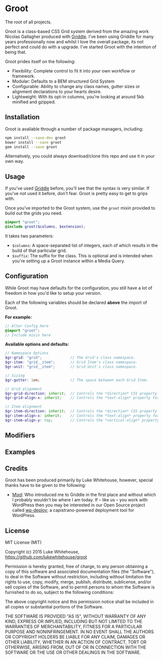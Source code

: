 # Groot
The root of all projects.

Groot is a class-based CSS Grid system derived from the amazing work Nicolas Gallagher produced with [Griddle](https://github.com/necolas/griddle). I've been using Griddle for many years professionally now and whilst I love the overall package, its not perfect and could do with a upgrade. I've started Groot with the intention of being that.

Groot prides itself on the following:

- Flexibility: Complete control to fit it into your own workflow or framework.
- Modular: Defaults to a BEM structured Grid System
- Configurable: Ability to change any class names, gutter sizes or alignment declarations to your hearts desire.
- Lightweight: With its opt-in columns, you're looking at around 5kb minified and gzipped.

## Installation

Groot is available through a number of package managers, including:

```sh
npm install --save-dev groot
bower install --save groot
gem install --save groot
```

Alternatively, you could always download/clone this repo and use it in your own way.

## Usage

If you've used [Griddle](https://github.com/necolas/griddle) before, you'll see that the syntax is very similar. If you've not used it before, don't fear. Groot is pretty easy to get to grips with.

Once you've imported to the Groot system, use the `groot` mixin provided to build out the grids you need.

```scss
@import "groot";
@include groot($columns, $extension);
```

It takes two parameters:

- `$columns`: A space-separated list of integers, each of which results in the build of that particular grid.
- `$suffix`: The suffix for the class. This is optional and is intended when you're setting up a Groot instance within a Media Query.


## Configuration
While Groot may have defaults for the configuration, you still have a lot of freedom in how you'd like to setup your version.

Each of the following variables should be declared **above** the import of Groot.

**For example:**

```scss
// Alter Config here
@import "groot";
// Include mixin here
```

**Available options and defaults:**

```scss
// Namespace Options
$gr-grid: "grid";             // The Grid's class namespace.
$gr-item: "grid__item";       // Grid Item's class namespace.
$gr-unit: "grid__item";       // Grid Unit's class namespace.

// Sizing
$gr-gutter: 1em;              // The space between each Grid Item.

// Grid alignment
$gr-grid-direction: inherit;  // Controls the *direction* CSS property for the Grid.
$gr-grid-align-x: inherit;    // Controls the *text-align* property for the Grid.

// Item alignment
$gr-item-direction: inherit;  // Controls the *direction* CSS property for the Grid Item.
$gr-item-align-x: inherit;    // Controls the *text-align* property for the Grid Item.
$gr-item-align-y: top;        // Controls the *vertical-align* property for the Grid Item.
```

## Modifiers


## Examples


## Credits

Groot has been produced primarily by Luke Whitehouse, however, special thanks have to be given to the following:
- [Mixd](http://mixd.co.uk): Who introduced me to Griddle in the first place and without which I probably wouldn't be where I am today. If – like us – you work with WordPress then you may be interested in our Open Source project called [wp-deploy](https://github.com/Mixd/wp-deploy); a capistrano-powered deployment tool for WordPress.

## License

MIT License (MIT)

Copyright (c) 2015 Luke Whitehouse, https://github.com/lukewhitehouse/groot

Permission is hereby granted, free of charge, to any person obtaining a copy of this software and associated documentation files (the "Software"), to deal in the Software without restriction, including without limitation the rights to use, copy, modify, merge, publish, distribute, sublicense, and/or sell copies of the Software, and to permit persons to whom the Software is furnished to do so, subject to the following conditions:

The above copyright notice and this permission notice shall be included in all copies or substantial portions of the Software.

THE SOFTWARE IS PROVIDED "AS IS", WITHOUT WARRANTY OF ANY KIND, EXPRESS OR IMPLIED, INCLUDING BUT NOT LIMITED TO THE WARRANTIES OF MERCHANTABILITY, FITNESS FOR A PARTICULAR PURPOSE AND NONINFRINGEMENT. IN NO EVENT SHALL THE AUTHORS OR COPYRIGHT HOLDERS BE LIABLE FOR ANY CLAIM, DAMAGES OR OTHER LIABILITY, WHETHER IN AN ACTION OF CONTRACT, TORT OR OTHERWISE, ARISING FROM, OUT OF OR IN CONNECTION WITH THE SOFTWARE OR THE USE OR OTHER DEALINGS IN THE SOFTWARE.
